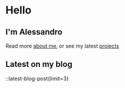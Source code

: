 # Hello

## I'm Alessandro

Read more [about me](/about), or see my latest [projects](/)

## Latest on my blog

::latest-blog-post{limit=3}
